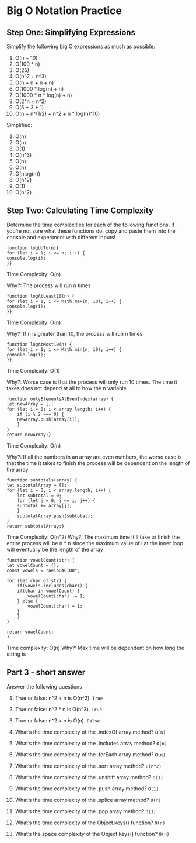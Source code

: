 # Big O Notation Practice

## Step One: Simplifying Expressions
Simplify the following big O expressions as much as possible:

1. O(n + 10)
2. O(100 * n)
3. O(25)
4. O(n^2 + n^3)
5. O(n + n + n + n)
6. O(1000 * log(n) + n)
7. O(1000 * n * log(n) + n)
8. O(2^n + n^2)
9. O(5 + 3 + 1)
10. O(n + n^(1/2) + n^2 + n * log(n)^10)

Simplified:
1. O(n)
2. O(n)
3. O(1)
4. O(n^3)
5. O(n)
6. O(n)
7. O(nlog(n))
8. O(n^2)
9. O(1)
10. O(n^2)

## Step Two: Calculating Time Complexity
Determine the time complexities for each of the following functions. If you’re not sure what these functions do, copy and paste them into the console and experiment with different inputs!


    function logUpTo(n){
    for (let i = 1; i <= n; i++) {
    console.log(i);
    }}

Time Complexity: O(n)

Why?: The process will run n times

    function logAtLeast10(n) {
    for (let i = 1; i <= Math.max(n, 10); i++) {
    console.log(i);
    }}
Time Complexity: O(n)

Why?: If n is greater than 10, the process will run n times

    function logAtMost10(n) {
    for (let i = 1; i <= Math.min(n, 10); i++) {
    console.log(i);
    }}
Time Complexity: O(1)

Why?: Worse case is that the process will only run 10 times. The time it takes does not depend at all to how the n variable

    function onlyElementsAtEvenIndex(array) {
    let newArray = [];
    for (let i = 0; i < array.length; i++) {
        if (i % 2 === 0) {
        newArray.push(array[i]);
        }
    }
    return newArray;}
Time Complexity: O(n)

Why?: If all the numbers in an array are even numbers, the worse case is that the time it takes to finish the process will be dependent on the length of the array

    function subtotals(array) {
    let subtotalArray = [];
    for (let i = 0; i < array.length; i++) {
        let subtotal = 0;
        for (let j = 0; j <= i; j++) {
        subtotal += array[j];
        }
        subtotalArray.push(subtotal);
    }
    return subtotalArray;}

Time Complexity: O(n^2)
Why?: The maximum time it'll take to finish the entire process will be n * n since the maximum value of i at the inner loop will eventually be the length of the array

    function vowelCount(str) {
    let vowelCount = {};
    const vowels = "aeiouAEIOU";

    for (let char of str) {
        if(vowels.includes(char)) {
        if(char in vowelCount) {
            vowelCount[char] += 1;
        } else {
            vowelCount[char] = 1;
        }
        }
    }

    return vowelCount;
    }
Time complexity: O(n)
Why?: Max time will be dependent on how long the string is

## Part 3 - short answer

Answer the following questions

1. True or false: n^2 + n is O(n^2). `True`

2. True or false: n^2 * n is O(n^3). `True`
3. True or false: n^2 + n is O(n). `False`
4. What’s the time complexity of the .indexOf array method? `O(n)`
5. What’s the time complexity of the .includes array method? `O(n)`
6. What’s the time complexity of the .forEach array method? `O(n)`
7. What’s the time complexity of the .sort array method? `O(n^2)`
8. What’s the time complexity of the .unshift array method? `O(1)`
9. What’s the time complexity of the .push array method? `O(1)`
10. What’s the time complexity of the .splice array method? `O(n)`
11. What’s the time complexity of the .pop array method? `O(1)`
12. What’s the time complexity of the Object.keys() function? `O(n)`
13. What’s the space complexity of the Object.keys() function? `O(n)`
